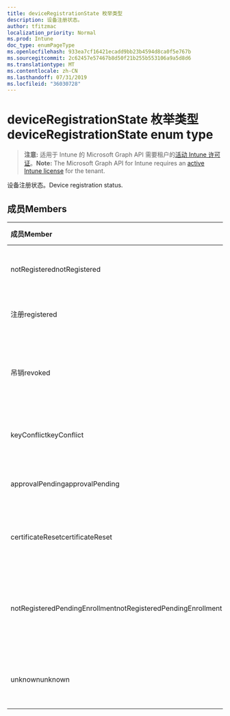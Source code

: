 ```yaml
---
title: deviceRegistrationState 枚举类型
description: 设备注册状态。
author: tfitzmac
localization_priority: Normal
ms.prod: Intune
doc_type: enumPageType
ms.openlocfilehash: 933ea7cf16421ecadd9bb23b4594d8ca0f5e767b
ms.sourcegitcommit: 2c62457e57467b8d50f21b255b553106a9a5d8d6
ms.translationtype: MT
ms.contentlocale: zh-CN
ms.lasthandoff: 07/31/2019
ms.locfileid: "36030728"
---
```

# <a name="deviceregistrationstate-enum-type"></a><span data-ttu-id="4757c-103">deviceRegistrationState 枚举类型</span><span class="sxs-lookup"><span data-stu-id="4757c-103">deviceRegistrationState enum type</span></span>

> <span data-ttu-id="4757c-104">**注意:** 适用于 Intune 的 Microsoft Graph API 需要租户的[活动 Intune 许可证](https://go.microsoft.com/fwlink/?linkid=839381)。</span><span class="sxs-lookup"><span data-stu-id="4757c-104">**Note:** The Microsoft Graph API for Intune requires an [active Intune license](https://go.microsoft.com/fwlink/?linkid=839381) for the tenant.</span></span>

<span data-ttu-id="4757c-105">设备注册状态。</span><span class="sxs-lookup"><span data-stu-id="4757c-105">Device registration status.</span></span>

## <a name="members"></a><span data-ttu-id="4757c-106">成员</span><span class="sxs-lookup"><span data-stu-id="4757c-106">Members</span></span>
|<span data-ttu-id="4757c-107">成员</span><span class="sxs-lookup"><span data-stu-id="4757c-107">Member</span></span>|<span data-ttu-id="4757c-108">值</span><span class="sxs-lookup"><span data-stu-id="4757c-108">Value</span></span>|<span data-ttu-id="4757c-109">说明</span><span class="sxs-lookup"><span data-stu-id="4757c-109">Description</span></span>|
|:---|:---|:---|
|<span data-ttu-id="4757c-110">notRegistered</span><span class="sxs-lookup"><span data-stu-id="4757c-110">notRegistered</span></span>|<span data-ttu-id="4757c-111">0</span><span class="sxs-lookup"><span data-stu-id="4757c-111">0</span></span>|<span data-ttu-id="4757c-112">设备未注册。</span><span class="sxs-lookup"><span data-stu-id="4757c-112">The device is not registered.</span></span>|
|<span data-ttu-id="4757c-113">注册</span><span class="sxs-lookup"><span data-stu-id="4757c-113">registered</span></span>|<span data-ttu-id="4757c-114">双面</span><span class="sxs-lookup"><span data-stu-id="4757c-114">2</span></span>|<span data-ttu-id="4757c-115">设备已注册。</span><span class="sxs-lookup"><span data-stu-id="4757c-115">The device is registered.</span></span>|
|<span data-ttu-id="4757c-116">吊销</span><span class="sxs-lookup"><span data-stu-id="4757c-116">revoked</span></span>|<span data-ttu-id="4757c-117">第三章</span><span class="sxs-lookup"><span data-stu-id="4757c-117">3</span></span>|<span data-ttu-id="4757c-118">设备已被阻止、已擦除或已停用。</span><span class="sxs-lookup"><span data-stu-id="4757c-118">The device has been blocked, wiped or retired.</span></span>|
|<span data-ttu-id="4757c-119">keyConflict</span><span class="sxs-lookup"><span data-stu-id="4757c-119">keyConflict</span></span>|<span data-ttu-id="4757c-120">4</span><span class="sxs-lookup"><span data-stu-id="4757c-120">4</span></span>|<span data-ttu-id="4757c-121">设备有键冲突。</span><span class="sxs-lookup"><span data-stu-id="4757c-121">The device has a key conflict.</span></span>|
|<span data-ttu-id="4757c-122">approvalPending</span><span class="sxs-lookup"><span data-stu-id="4757c-122">approvalPending</span></span>|<span data-ttu-id="4757c-123">5</span><span class="sxs-lookup"><span data-stu-id="4757c-123">5</span></span>|<span data-ttu-id="4757c-124">设备正在等待审批。</span><span class="sxs-lookup"><span data-stu-id="4757c-124">The device is pending approval.</span></span>|
|<span data-ttu-id="4757c-125">certificateReset</span><span class="sxs-lookup"><span data-stu-id="4757c-125">certificateReset</span></span>|<span data-ttu-id="4757c-126">型</span><span class="sxs-lookup"><span data-stu-id="4757c-126">6</span></span>|<span data-ttu-id="4757c-127">设备证书已重置。</span><span class="sxs-lookup"><span data-stu-id="4757c-127">The device certificate has been reset.</span></span>|
|<span data-ttu-id="4757c-128">notRegisteredPendingEnrollment</span><span class="sxs-lookup"><span data-stu-id="4757c-128">notRegisteredPendingEnrollment</span></span>|<span data-ttu-id="4757c-129">步</span><span class="sxs-lookup"><span data-stu-id="4757c-129">7</span></span>|<span data-ttu-id="4757c-130">设备未注册且未完成注册。</span><span class="sxs-lookup"><span data-stu-id="4757c-130">The device is not registered and pending enrollment.</span></span>|
|<span data-ttu-id="4757c-131">unknown</span><span class="sxs-lookup"><span data-stu-id="4757c-131">unknown</span></span>|<span data-ttu-id="4757c-132">utf-8</span><span class="sxs-lookup"><span data-stu-id="4757c-132">8</span></span>|<span data-ttu-id="4757c-133">设备注册状态未知。</span><span class="sxs-lookup"><span data-stu-id="4757c-133">The device registration status is unknown.</span></span>|



